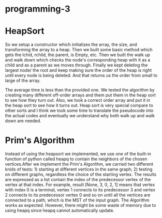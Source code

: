 # programming-3

# HeapSort
So we setup a constructor which initializes the array, the size, and transforming the array to a heap. 
Then we built some basic method which gets the lchid, rchild, the parent, is Empty, etc. 
Then we built the walk up and walk down which checks the node's corresponding heap with it as a child and as a parent as we moves through.
Finally we kept deleting the largest node/ the root and keep making sure the order of the heap is right until every node is being deleted.
And that returns us the order from small to large of the array.

The average time is less than the provided one. We tested the algorithm by creating many different off-order arrays and them put them in the heap sort to see how they turn out. Also, we took a correct order array and put it in the heap sort to see how it turns out. Heap sort is very special compare to other sorts and I think we took some time to translate the pseudocode into the actual codes and eventually we understand why both walk up and walk down are needed.

# Prim's Algorithm
Instead of using the heapsort we implemented, we use one of the built-in function of python called heapq to contain the neighbors of the chosen vertices.After we implement the Prim's Algorithm, we carried two different knids of tests: 1) starting at different vertices in the same graph; 2) testing on different graphs, regardless the choice of the starting vertex. The results are expressed as a list contain the index of the predecessor vertex of the vertex at that index. For example, result [None, 3, 0, 2, 1] means that vertex with index 0 is a terminal, vertex 1 connects to its predecessor 3 and vertex 2 connects to its predecessor vertex 0 and so on until all the vertices are connected to a path, which is the MST of the input graph. The Algorithm works as expected. However, there might be some waste of memory due to using heapq since heapq cannot automatically update. 
